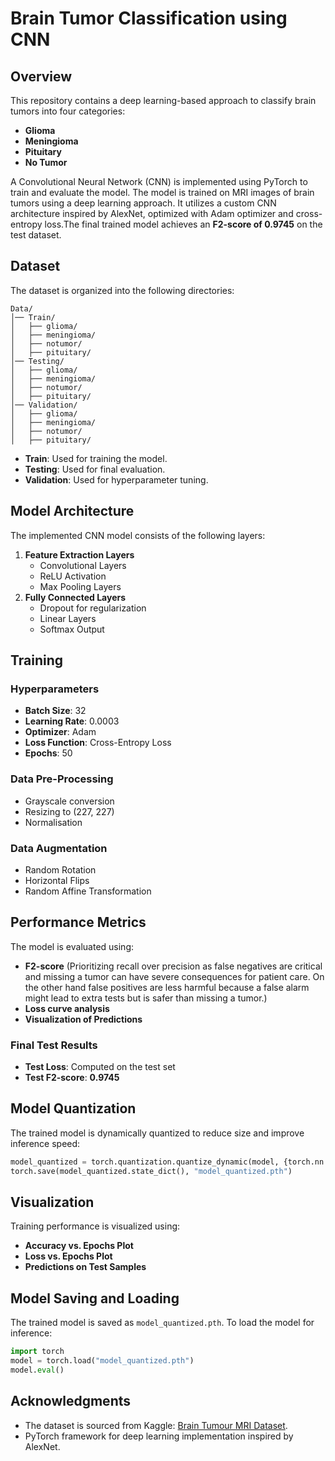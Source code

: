 # Brain Tumor Classification using CNN

## Overview

This repository contains a deep learning-based approach to classify brain tumors into four categories:

- **Glioma**
- **Meningioma**
- **Pituitary**
- **No Tumor**

A Convolutional Neural Network (CNN) is implemented using PyTorch to train and evaluate the model. The model is trained on MRI images of brain tumors using a deep learning approach. It utilizes a custom CNN architecture inspired by AlexNet, optimized with Adam optimizer and cross-entropy loss.The final trained model achieves an **F2-score of 0.9745** on the test dataset.

## Dataset

The dataset is organized into the following directories:

```
Data/
│── Train/
│   ├── glioma/
│   ├── meningioma/
│   ├── notumor/
│   ├── pituitary/
│── Testing/
│   ├── glioma/
│   ├── meningioma/
│   ├── notumor/
│   ├── pituitary/
│── Validation/
│   ├── glioma/
│   ├── meningioma/
│   ├── notumor/
│   ├── pituitary/
```

- **Train**: Used for training the model.
- **Testing**: Used for final evaluation.
- **Validation**: Used for hyperparameter tuning.

## Model Architecture

The implemented CNN model consists of the following layers:

1. **Feature Extraction Layers**
   - Convolutional Layers
   - ReLU Activation
   - Max Pooling Layers
2. **Fully Connected Layers**
   - Dropout for regularization
   - Linear Layers
   - Softmax Output

## Training

### Hyperparameters

- **Batch Size**: 32
- **Learning Rate**: 0.0003
- **Optimizer**: Adam
- **Loss Function**: Cross-Entropy Loss
- **Epochs**: 50

### Data Pre-Processing

- Grayscale conversion
- Resizing to (227, 227)
- Normalisation
  
### Data Augmentation

- Random Rotation
- Horizontal Flips
- Random Affine Transformation

## Performance Metrics

The model is evaluated using:

- **F2-score** (Prioritizing recall over precision as false negatives are critical and missing a tumor can have severe consequences for patient care. On the other hand false positives are less harmful because a false alarm might lead to extra tests but is safer than missing a tumor.)
- **Loss curve analysis**
- **Visualization of Predictions**

### Final Test Results

- **Test Loss**: Computed on the test set
- **Test F2-score**: **0.9745**

## Model Quantization

The trained model is dynamically quantized to reduce size and improve inference speed:

```python
model_quantized = torch.quantization.quantize_dynamic(model, {torch.nn.Linear}, dtype=torch.qint8)
torch.save(model_quantized.state_dict(), "model_quantized.pth")
```

## Visualization

Training performance is visualized using:

- **Accuracy vs. Epochs Plot**
- **Loss vs. Epochs Plot**
- **Predictions on Test Samples**

## Model Saving and Loading
The trained model is saved as `model_quantized.pth`. To load the model for inference:

```python
import torch
model = torch.load("model_quantized.pth")
model.eval()
```


## Acknowledgments

- The dataset is sourced from Kaggle: [Brain Tumour MRI Dataset](https://www.kaggle.com/datasets/masoudnickparvar/brain-tumor-mri-dataset).
- PyTorch framework for deep learning implementation inspired by AlexNet.

